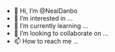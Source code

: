 - 👋 Hi, I’m @NealDanbo
- 👀 I’m interested in ...
- 🌱 I’m currently learning ...
- 💞️ I’m looking to collaborate on ...
- 📫 How to reach me ...

<!---
NealDanbo/NealDanbo is a ✨ special ✨ repository because its `README.md` (this file) appears on your GitHub profile.
You can click the Preview link to take a look at your changes.
--->
